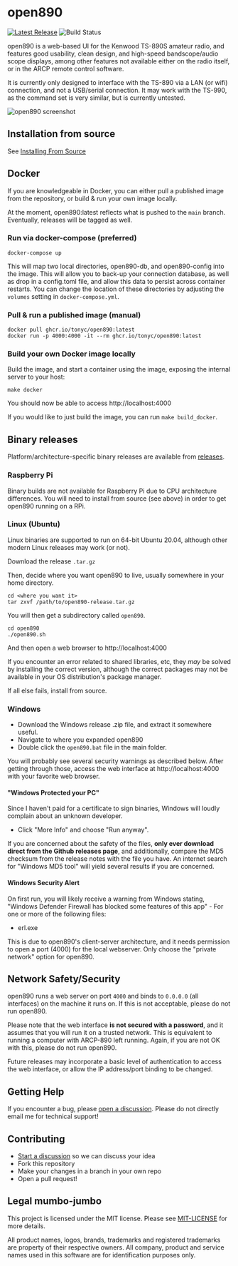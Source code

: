 # open890

[![Latest Release](https://img.shields.io/github/v/release/tonyc/open890)](https://github.com/tonyc/open890/releases/latest)
![Build Status](https://github.com/tonyc/open890/workflows/Test/badge.svg)

open890 is a web-based UI for the Kenwood TS-890S amateur radio, and features good usability, 
clean design, and high-speed bandscope/audio scope displays, among other features not available
either on the radio itself, or in the ARCP remote control software.

It is currently only designed to interface with the TS-890 via a LAN (or wifi) connection, and not
a USB/serial connection. It may work with the TS-990, as the command set is very similar, but is
currently untested.

![open890 screenshot](docs/screenshot.png)

## Installation from source

See [Installing From Source](https://github.com/tonyc/open890/wiki/Installing-From-Source)

## Docker

If you are knowledgeable in Docker, you can either pull a published image from the repository,
or build & run your own image locally.

At the moment, open890:latest reflects what is pushed to the `main` branch. Eventually,
releases will be tagged as well.

### Run via docker-compose (preferred)

    docker-compose up

This will map two local directories, open890-db, and open890-config into the image. This will
allow you to back-up your connection database, as well as drop in a config.toml file, and allow
this data to persist across container restarts. You can change the location of these directories
by adjusting the `volumes` setting in `docker-compose.yml`.

### Pull & run a published image (manual)

    docker pull ghcr.io/tonyc/open890:latest
    docker run -p 4000:4000 -it --rm ghcr.io/tonyc/open890:latest

### Build your own Docker image locally

Build the image, and start a container using the image, exposing the internal server to your host:

    make docker

You should now be able to access http://localhost:4000

If you would like to just build the image, you can run `make build_docker`.

## Binary releases

Platform/architecture-specific binary releases are available from [releases](https://github.com/tonyc/open890/releases/latest).

### Raspberry Pi

Binary builds are not available for Raspberry Pi due to CPU architecture differences. You will need to install from source (see above)
in order to get open890 running on a RPi.

### Linux (Ubuntu)

Linux binaries are supported to run on 64-bit Ubuntu 20.04, although other modern Linux releases may work (or not).


Download the release `.tar.gz`

Then, decide where you want open890 to live, usually somewhere in your home directory.

    cd <where you want it>
    tar zxvf /path/to/open890-release.tar.gz

You will then get a subdirectory called `open890`.

    cd open890
    ./open890.sh

And then open a web browser to http://localhost:4000

If you encounter an error related to shared libraries, etc, they _may_ be solved by installing the correct version,
although the correct packages may not be available in your OS distribution's package manager. 

If all else fails, install from source.

### Windows

  * Download the Windows release .zip file, and extract it somewhere useful.
  * Navigate to where you expanded open890
  * Double click the `open890.bat` file in the main folder.

You will probably see several security warnings as described below. After getting through those, access the web interface at http://localhost:4000 with your favorite web browser.

#### "Windows Protected your PC"

Since I haven't paid for a certificate to sign binaries, Windows will loudly complain about an unknown developer.

 * Click "More Info" and choose "Run anyway". 

If you are concerned about the safety of the files, **only ever download direct from the Github releases page**, and additionally, compare the MD5 checksum from the release notes with the file you have. An internet search for "Windows MD5 tool" will yield several results if you are concerned.

#### Windows Security Alert

On first run, you will likely receive a warning from Windows stating, "Windows Defender Firewall has blocked some features of this app" - For one or more of the following files:

 * erl.exe

This is due to open890's client-server architecture, and it needs permission to open a port (4000) for the local webserver. Only choose the "private network" option for open890.

## Network Safety/Security

open890 runs a web server on port `4000` and binds to `0.0.0.0` (all interfaces) on the machine it runs on. If this is not acceptable, please do not run open890.

Please note that the web interface **is not secured with a password**, and it assumes that you will run it on a trusted network. This is equivalent to running a computer with ARCP-890 left running. Again, if you are not OK with this, please do not run open890.

Future releases may incorporate a basic level of authentication to access the web interface, or allow the IP address/port binding to be changed.

## Getting Help

If you encounter a bug, please [open a discussion](https://groups.io/g/open890). Please do not directly email me for technical support!

## Contributing

* [Start a discussion](https://groups.io/g/open890) so we can discuss your idea
* Fork this repository
* Make your changes in a branch in your own repo
* Open a pull request!

## Legal mumbo-jumbo

This project is licensed under the MIT license. Please see [MIT-LICENSE](MIT-LICENSE) for more details.

All product names, logos, brands, trademarks and registered trademarks are property of their respective owners. All company, product and service names used in this software are for identification purposes only.

